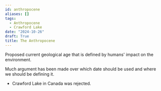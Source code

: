 ```yaml
---
id: anthropocene
aliases: []
tags:
  - Anthropocene
  - Crawford Lake
date: "2024-10-26"
draft: True
title: The Anthropocene
---
```


Proposed current geological age that is defined by humans' impact on the environment.

Much argument has been made over which date should be used and where we should be defining it.

- Crawford Lake in Canada was rejected.
